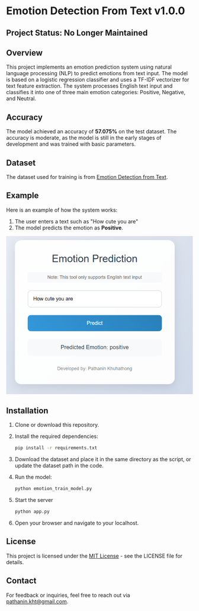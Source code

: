 # Emotion Detection From Text v1.0.0
## Project Status: No Longer Maintained
## Overview
This project implements an emotion prediction system using natural language processing (NLP) to predict emotions from text input. The model is based on a logistic regression classifier and uses a TF-IDF vectorizer for text feature extraction. The system processes English text input and classifies it into one of three main emotion categories: Positive, Negative, and Neutral. 

## Accuracy
The model achieved an accuracy of **57.075%** on the test dataset. The accuracy is moderate, as the model is still in the early stages of development and was trained with basic parameters. 

## Dataset
The dataset used for training is from [Emotion Detection from Text](https://www.kaggle.com/datasets/pashupatigupta/emotion-detection-from-text/data).

## Example
Here is an example of how the system works:
1. The user enters a text such as "How cute you are"
2. The model predicts the emotion as **Positive**.
   
![Testcase](https://github.com/pathanin-kht/Emotion-Detection-From-Text/blob/c9c8f46de01477fd9b82cc3c2aa8ae882d665d6a/TestCase.png)

## Installation
1. Clone or download this repository.
2. Install the required dependencies:
   
   ```bash
   pip install -r requirements.txt
4. Download the dataset and place it in the same directory as the script, or update the dataset path in the code.
5. Run the model:
   
   ```bash
   python emotion_train_model.py
   ```
7. Start the server
   
   ```bash
   python app.py

9. Open your browser and navigate to your localhost.

## License
This project is licensed under the [MIT License](LICENSE) - see the LICENSE file for details.

## Contact
For feedback or inquiries, feel free to reach out via [pathanin.kht@gmail.com](pathanin.kht@gmail.com).


